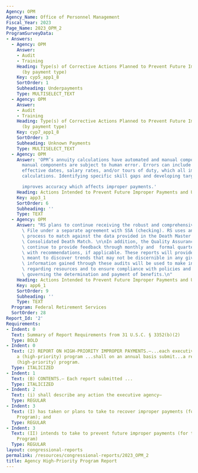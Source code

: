 ```yaml
---
Agency: OPM
Agency_Name: Office of Personnel Management
Fiscal_Year: 2023
Page_Name: 2023_OPM_2
ProgramSurveyData:
- Answers:
  - Agency: OPM
    Answer:
    - Audit
    - Training
    Heading: Type(s) of Corrective Actions Planned to Prevent Future Improper Payments
      (by payment type)
    Key: cyp5_app1_8
    SortOrder: 1
    Subheading: Underpayments
    Type: MULTISELECT_TEXT
  - Agency: OPM
    Answer:
    - Audit
    - Training
    Heading: Type(s) of Corrective Actions Planned to Prevent Future Improper Payments
      (by payment type)
    Key: cyp7_app1_8
    SortOrder: 3
    Subheading: Unknown Payments
    Type: MULTISELECT_TEXT
  - Agency: OPM
    Answer: 'OPM’s annuity calculations have automated and manual components. The
      manual components are subject to human error. Errors can include entering incorrect
      effective dates, salary rates, and/or tours of duty, which all impact annuity
      calculations. Identifying specific skill gaps and developing target training

      improves accuracy which affects improper payments.'
    Heading: Actions Intended to Prevent Future Improper Payments and Unknown Payments
    Key: app3_1
    SortOrder: 6
    Subheading: ''
    Type: TEXT
  - Agency: OPM
    Answer: "RS plans to continue receiving the robust and comprehensive Death Master\
      \ File under a separate agreement with SSA (checking). RS uses an automated\
      \ process to match against the data provided in the Death Master File and the\
      \ Consolidated Death Match. \n\nIn addition, the Quality Assurance Group will\
      \ continue to provide feedback through monthly and  formal quarterly reports\
      \ with recommendations, if applicable. These reports will provide specific analysis\
      \ meant to discover trends that may not be discernible in any given month. The\
      \ information gained through these audits will be used to make informed decisions\
      \ regarding resources and to ensure compliance with policies and procedures\
      \ governing the determination and payment of benefits.\n"
    Heading: Actions Intended to Prevent Future Improper Payments and Unknown Payments
    Key: app6_1
    SortOrder: 9
    Subheading: ''
    Type: TEXT
  Program: Federal Retirement Services
  SortOrder: 28
Report_Id: '2'
Requirements:
- Indent: 0
  Text: Summary of Report Requirements from 31 U.S.C. § 3352(b)(2)
  Type: BOLD
- Indent: 0
  Text: (2) REPORT ON HIGH-PRIORITY IMPROPER PAYMENTS.—...each executive agency with
    a (high-priority) program ...shall on an annual basis submit...a report on that
    (high-priority) program.
  Type: ITALICIZED
- Indent: 1
  Text: (B) CONTENTS.— Each report submitted ...
  Type: ITALICIZED
- Indent: 2
  Text: (i) shall describe any action the executive agency—
  Type: REGULAR
- Indent: 3
  Text: (I) has taken or plans to take to recover improper payments (for the High-Priority
    Program); and
  Type: REGULAR
- Indent: 3
  Text: (II) intends to take to prevent future improper payments (for the High-Priority
    Program)
  Type: REGULAR
layout: congressional-reports
permalink: /resources/congressional-reports/2023_OPM_2
title: Agency High-Priority Program Report
---
```

